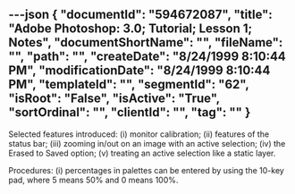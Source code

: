 ---json
{
  "documentId": "594672087",
  "title": "Adobe Photoshop: 3.0; Tutorial; Lesson 1; Notes",
  "documentShortName": "",
  "fileName": "",
  "path": "",
  "createDate": "8/24/1999 8:10:44 PM",
  "modificationDate": "8/24/1999 8:10:44 PM",
  "templateId": "",
  "segmentId": "62",
  "isRoot": "False",
  "isActive": "True",
  "sortOrdinal": "",
  "clientId": "",
  "tag": ""
}
---

Selected features introduced:
(i) monitor calibration;
(ii) features of the status bar;
(iii)  zooming in/out on an image with an active selection;
(iv) the Erased to Saved option;
(v) treating an active selection like a static layer.

Procedures:
(i) percentages in palettes can be entered by using the 10-key pad, where 5 means 50% and 0 means 100%.
